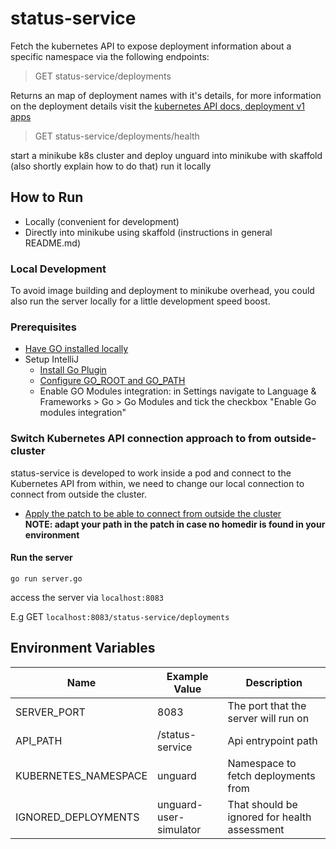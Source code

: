 # status-service
Fetch the kubernetes API to expose deployment information about a specific namespace via the following endpoints:
> GET status-service/deployments

Returns an map of deployment names with it's details, for more information on the deployment details visit the [kubernetes API docs, deployment v1 apps](https://kubernetes.io/docs/reference/generated/kubernetes-api/v1.19/#deployment-v1-apps)

> GET status-service/deployments/health

start a minikube k8s cluster and deploy unguard into minikube with skaffold (also shortly explain how to do that)
run it locally

## How to Run
* Locally (convenient for development)
* Directly into minikube using skaffold (instructions in general README.md)

### Local Development
To avoid image building and deployment to minikube overhead, you could also run the server locally for a little development speed boost.

### Prerequisites

* [Have GO installed locally](https://go.dev/doc/install)
* Setup IntelliJ
   * [Install Go Plugin](https://www.jetbrains.com/help/idea/go-plugin.html)
   * [Configure GO_ROOT and GO_PATH](https://www.jetbrains.com/help/idea/configuring-goroot-and-gopath.html#goroot)
   * Enable GO Modules integration: in Settings navigate to Language & Frameworks > Go > Go Modules and tick the checkbox "Enable Go modules integration" 

### Switch Kubernetes API connection approach to from outside-cluster
status-service is developed to work inside a pod and connect to the Kubernetes API from within, we need to change our local connection to connect from outside the cluster.

* [Apply the patch to be able to connect from outside the cluster](./connections/k8s-client-out-of-cluster-connection.patch)
  <br>
 **NOTE: adapt your path in the patch in case no homedir is found in your environment**

#### Run the server
```gitexclude
go run server.go
```

access the server via `localhost:8083`

E.g GET `localhost:8083/status-service/deployments`

## Environment Variables 

| Name                   | Example Value          | Description                                  |
|------------------------|------------------------|----------------------------------------------|
| SERVER_PORT            | 8083                   | The port that the server will run on         |
| API_PATH               | /status-service        | Api entrypoint path                          |
| KUBERNETES_NAMESPACE   | unguard                | Namespace to fetch deployments from          |
| IGNORED_DEPLOYMENTS    | unguard-user-simulator | That should be ignored for health assessment |
